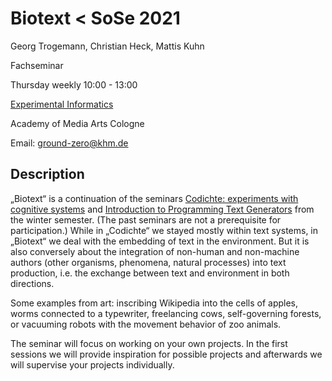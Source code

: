 # Biotext < SoSe 2021

Georg Trogemann, Christian Heck, Mattis Kuhn

Fachseminar

Thursday weekly 10:00 - 13:00

[Experimental Informatics](https://en.khm.de/exMedia_experimentelle_informatik/)

Academy of Media Arts Cologne

Email: ground-zero@khm.de

## Description

„Biotext“ is a continuation of the seminars [Codichte: experiments with cognitive systems](https://github.com/experimental-informatics/codichte_experiments-with-cognitive-systems) and [Introduction to Programming Text Generators](https://github.com/experimental-informatics/hands-on-text-generators) from the winter semester. (The past seminars are not a prerequisite for participation.) While in „Codichte“ we stayed mostly within text systems, in „Biotext“ we deal with the embedding of text in the environment. But it is also conversely about the integration of non-human and non-machine authors (other organisms, phenomena, natural processes) into text production, i.e. the exchange between text and environment in both directions.

Some examples from art: inscribing Wikipedia into the cells of apples, worms connected to a typewriter, freelancing cows, self-governing forests, or vacuuming robots with the movement behavior of zoo animals.

The seminar will focus on working on your own projects. In the first sessions we will provide inspiration for possible projects and afterwards we will supervise your projects individually.


